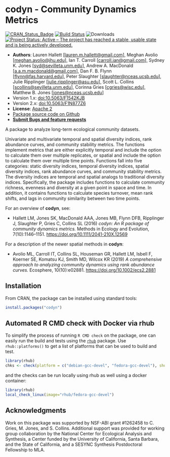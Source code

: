 # codyn - Community Dynamics Metrics

[![CRAN_Status_Badge](https://www.r-pkg.org/badges/version/codyn)](https://cran.r-project.org/package=codyn)
[![Build Status](https://travis-ci.org/NCEAS/codyn.png?branch=master)](https://travis-ci.org/NCEAS/codyn)
![Downloads](https://cranlogs.r-pkg.org/badges/grand-total/codyn)
[![Project Status: Active – The project has reached a stable, usable state and is being actively developed.](https://www.repostatus.org/badges/latest/active.svg)](https://www.repostatus.org/#active)

- **Authors**: Lauren Hallett [lauren.m.hallett@gmail.com], Meghan Avolio [meghan.avolio@jhu.edu], Ian T. Carroll [carroll.ian@gmail.com], Sydney K. Jones [syd@sevilleta.unm.edu], Andrew A. MacDonald [a.a.m.macdonald@gmail.com],  Dan F. B. Flynn [flynn@fas.harvard.edu], Peter Slaughter [slaughter@nceas.ucsb.edu], Julie Ripplinger [julie.ripplinger@asu.edu], Scott L. Collins [scollins@sevilleta.unm.edu], Corinna Gries [cgries@wisc.edu], Matthew B. Jones [jones@nceas.ucsb.edu]
- Version 1.x: [doi:10.5063/F1542KJB](https://doi.org/10.5063/F1542KJB)
- Version 2.x: [doi:10.5063/F1N877Z6](https://doi.org/10.5063/F1N877Z6)
- **License**: [Apache 2](https://opensource.org/licenses/Apache-2.0)
- [Package source code on Github](https://github.com/NCEAS/codyn)
- [**Submit Bugs and feature requests**](https://github.com/NCEAS/codyn/issues)

A package to analyze long-term ecological community datasets.

Univariate and multivariate temporal and spatial diversity indices, 
rank abundance curves, and community stability metrics. The functions 
implement metrics that are either explicitly temporal and include the 
option to  calculate them over multiple replicates, or spatial and include 
the option to calculate them over multiple time points. Functions fall into 
five categories: static diversity indices, temporal diversity indices, 
spatial diversity indices, rank abundance curves, and community stability 
metrics. The diversity indices are temporal and spatial analogs to 
traditional diversity indices. Specifically, the package includes functions 
to calculate community richness, evenness and diversity at a given point in 
space and time. In addition, it contains functions to calculate species 
turnover, mean rank shifts, and lags in community similarity between two 
time points.

For an overview of __codyn__, see:
    
- Hallett LM, Jones SK, MacDonald AAA, Jones MB, Flynn DFB, Ripplinger J, Slaughter P, Gries C, Collins SL (2016) *codyn: An R package of community dynamics metrics.* Methods in Ecology and Evolution, 7(10):1146–1151. https://doi.org/10.1111/2041-210X.12569

For a description of the newer spatial methods in __codyn__:

- Avolio ML, Carroll IT, Collins SL, Houseman GR, Hallett LM, Isbell F, Koerner SE, Komatsu KJ, Smith MD, Wilcox KR (2019) *A comprehensive approach to analyzing community dynamics using rank abundance curves.* Ecosphere, 10(10):e02881. https://doi.org/10.1002/ecs2.2881


## Installation
From CRAN, the package can be installed using standard tools:
```R
install.packages("codyn")
```

## Automated R CMD check with Docker via rhub

To simplify the process of running `R CMD check` on the package, one can easily run the build and tests using
the [`rhub`](https://github.com/r-hub/rhub) package. Use `rhub::platforms()` to get a list of platforms that can be used to build and test.

```r
library(rhub)
chks <- check(platform = c("debian-gcc-devel", "fedora-gcc-devel"), show_status = FALSE)
```

and the checks can be run locally using rhub as well using a docker container:

```r
library(rhub)
local_check_linux(image="rhub/fedora-gcc-devel")
```

## Acknowledgments
Work on this package was supported by NSF-ABI grant #1262458 to C. Gries, M. Jones, and S. Collins. Additional support was provided for working group collaboration by the National Center for Ecological Analysis and Synthesis, a Center funded by the University of California, Santa Barbara, and the State of California, and a SESYNC Synthesis Postdoctoral Fellowship to MLA.

